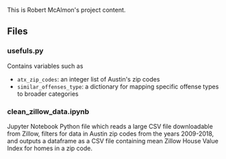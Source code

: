 This is Robert McAlmon's project content.

## Files

### usefuls.py
Contains variables such as 
* `atx_zip_codes`: an integer list of Austin's zip codes
* `similar_offenses_type`: a dictionary for mapping specific offense types to broader categories

### clean_zillow_data.ipynb
Jupyter Notebook Python file which reads a large CSV file downloadable from Zillow, filters for data in Austin zip codes from the years 2009-2018, and outputs a dataframe as a CSV file containing mean Zillow House Value Index for homes in a zip code.